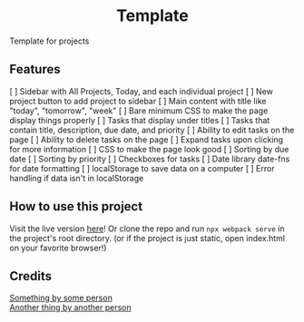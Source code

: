<h1 align="center">Template</h1>
Template for projects

Features
--------
[ ] Sidebar with All Projects, Today, and each individual project
[ ] New project button to add project to sidebar
[ ] Main content with title like "today", "tomorrow", "week"
[ ] Bare minimum CSS to make the page display things properly
[ ] Tasks that display under titles
[ ] Tasks that contain title, description, due date, and priority
[ ] Ability to edit tasks on the page
[ ] Ability to delete tasks on the page
[ ] Expand tasks upon clicking for more information
[ ] CSS to make the page look good
[ ] Sorting by due date
[ ] Sorting by priority
[ ] Checkboxes for tasks
[ ] Date library date-fns for date formatting
[ ] localStorage to save data on a computer
[ ] Error handling if data isn't in localStorage


How to use this project
-----------------------
Visit the live version <a href="" rel="noopener noreferrer">here</a>! Or clone the repo and run `npx webpack serve` in the project's root directory. (or if the project is just static, open index.html on your favorite browser!)

Credits
-------
<a href="" rel="noopener noreferrer">Something by some person</a>
<br>
<a href="" rel="noopener noreferrer">Another thing by another person</a>
<br>
